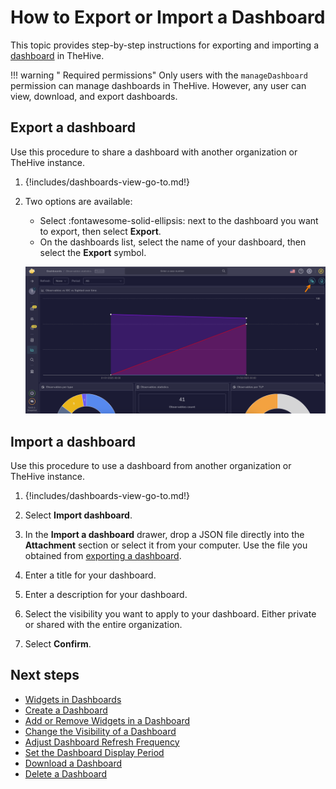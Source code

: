 # How to Export or Import a Dashboard

This topic provides step-by-step instructions for exporting and importing a [dashboard](about-dashboards.md) in TheHive.

!!! warning "<!-- md:version 5.4 --> Required permissions"
    Only users with the `manageDashboard` permission can manage dashboards in TheHive. However, any user can view, download, and export dashboards.

## Export a dashboard

Use this procedure to share a dashboard with another organization or TheHive instance.

1. {!includes/dashboards-view-go-to.md!}

2. Two options are available:

    * Select :fontawesome-solid-ellipsis: next to the dashboard you want to export, then select **Export**.
    * On the dashboards list, select the name of your dashboard, then select the **Export** symbol.

    ![Export a dashboard](/thehive/images/user-guides/analyst-corner/dashboard/export-a-dashboard.png)

## Import a dashboard

Use this procedure to use a dashboard from another organization or TheHive instance.

1. {!includes/dashboards-view-go-to.md!}

2. Select **Import dashboard**.

3. In the **Import a dashboard** drawer, drop a JSON file directly into the **Attachment** section or select it from your computer. Use the file you obtained from [exporting a dashboard](#export-a-dashboard).

4. Enter a title for your dashboard.

5. Enter a description for your dashboard.

6. Select the visibility you want to apply to your dashboard. Either private or shared with the entire organization.

7. Select **Confirm**.

<h2>Next steps</h2>

* [Widgets in Dashboards](widgets-dashboards.md)
* [Create a Dashboard](create-a-dashboard.md)
* [Add or Remove Widgets in a Dashboard](add-remove-widgets-dashboard.md)
* [Change the Visibility of a Dashboard](change-visibility-of-a-dashboard.md)
* [Adjust Dashboard Refresh Frequency](adjust-dashboard-refresh-frequency.md)
* [Set the Dashboard Display Period](set-dashboard-display-period.md)
* [Download a Dashboard](download-a-dashboard.md)
* [Delete a Dashboard](delete-a-dashboard.md)